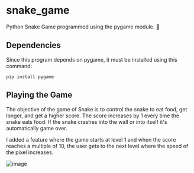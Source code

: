 # snake_game
Python Snake Game programmed using the pygame module. 🐍

## Dependencies
Since this program depends on pygame, it must be installed using this command:
```
pip install pygame
```

## Playing the Game

The objective of the game of Snake is to control the snake to eat food, get longer, and get a higher score. The score increases by 1 every time the snake eats food. If the snake crashes into the wall or into itself it's automatically game over.

I added a feature where the game starts at level 1 and when the score reaches a multiple of 10, the user gets to the next level where the speed of the pixel increases.

![image](https://github.com/PythonCoder8/snake_game/assets/72826534/a281cc4e-ed4c-4334-a309-64d1474ca9d0)
